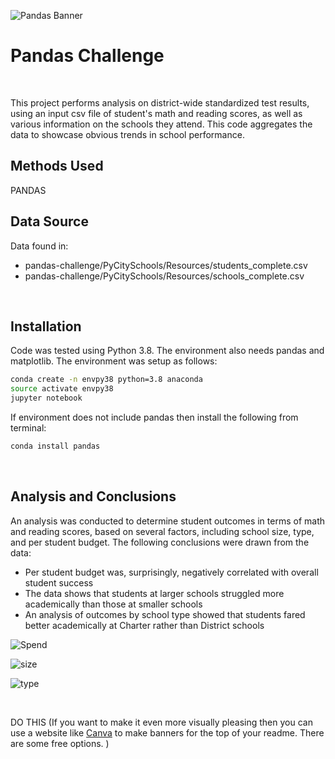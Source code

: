 ![Pandas Banner](https://user-images.githubusercontent.com/66378414/161291276-5edd2bc0-b539-478f-be68-272fcc03c6fb.png)
# Pandas Challenge
<br>

This project performs analysis on district-wide standardized test results, using an input csv file of student's math and reading scores, as well as various information on the schools they attend. This code aggregates the data to showcase obvious trends in school performance.
<br>  

## Methods Used  
PANDAS
<br>

## Data Source

Data found in:
<ul>
<li>pandas-challenge/PyCitySchools/Resources/students_complete.csv  </li>
<li>pandas-challenge/PyCitySchools/Resources/schools_complete.csv </li>
  </ul>
<br>

## Installation
Code was tested using Python 3.8.  The environment also needs pandas and matplotlib. The environment was setup as follows:

```bash
conda create -n envpy38 python=3.8 anaconda
source activate envpy38
jupyter notebook
```
If environment does not include pandas then install the following from terminal:
```bash
conda install pandas
```  
<br>

## Analysis and Conclusions
An analysis was conducted to determine student outcomes in terms of math and reading scores, based on several factors, including school size, type, and per student budget. The following conclusions were drawn from the data:
<ul>
  <li>Per student budget was, surprisingly, negatively correlated with overall student success </li>
  <li>The data shows that students at larger schools struggled more academically than those at smaller schools </li>
  <li>An analysis of outcomes by school type showed that students fared better academically at Charter rather than District schools</li>
</ul>

![Spend](https://user-images.githubusercontent.com/66378414/161293168-18ab5d14-6126-4cd3-ab16-f97e062e6529.PNG)

![size](https://user-images.githubusercontent.com/66378414/161293164-05ce6785-533f-465c-a597-bb538e482823.PNG)

![type](https://user-images.githubusercontent.com/66378414/161293166-643d75b3-36da-4867-b398-7e02b69ba68b.PNG)




<br>



DO THIS (If you want to make it even more visually pleasing then you can use a website like [Canva](https://www.canva.com/web-banners/templates/) to make banners for the top of your readme.  There are some free options.  )
